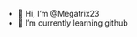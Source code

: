 - 👋 Hi, I’m @Megatrix23
- 🌱 I’m currently learning github

<!---
Megatrix23/Megatrix23 is a ✨ special ✨ repository because its `README.md` (this file) appears on your GitHub profile.
You can click the Preview link to take a look at your changes.
--->
